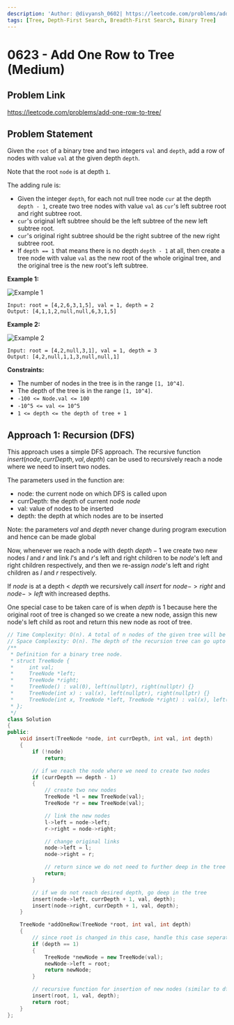 ```yaml
---
description: 'Author: @divyansh_0602| https://leetcode.com/problems/add-one-row-to-tree/'
tags: [Tree, Depth-First Search, Breadth-First Search, Binary Tree]
---
```


# 0623 - Add One Row to Tree (Medium) 

## Problem Link

https://leetcode.com/problems/add-one-row-to-tree/

## Problem Statement

Given the `root` of a binary tree and two integers `val` and `depth`, add a row of nodes with value `val` at the given depth `depth`.

Note that the root `node` is at depth `1`.

The adding rule is:

* Given the integer `depth`, for each not null tree node `cur` at the depth `depth - 1`, create two tree nodes with value `val` as `cur`'s left subtree root and right subtree root.
* `cur`'s original left subtree should be the left subtree of the new left subtree root.
* `cur`'s original right subtree should be the right subtree of the new right subtree root.
* If `depth == 1` that means there is no depth `depth - 1` at all, then create a tree node with value `val` as the new root of the whole original tree, and the original tree is the new root's left subtree.

**Example 1:**

![Example 1](https://assets.leetcode.com/uploads/2021/03/15/addrow-tree.jpg "Example 1")

```
Input: root = [4,2,6,3,1,5], val = 1, depth = 2
Output: [4,1,1,2,null,null,6,3,1,5]
```

**Example 2:**

![Example 2](https://assets.leetcode.com/uploads/2021/03/11/add2-tree.jpg "Example 2")

```
Input: root = [4,2,null,3,1], val = 1, depth = 3
Output: [4,2,null,1,1,3,null,null,1]
```

**Constraints:**

* The number of nodes in the tree is in the range `[1, 10^4]`.
* The depth of the tree is in the range `[1, 10^4]`.
* `-100 <= Node.val <= 100`
* `-10^5 <= val <= 10^5`
* `1 <= depth <= the depth of tree + 1`

## Approach 1: Recursion (DFS)

This approach uses a simple DFS approach. The recursive function $insert(node, currDepth, val, depth)$ can be used to recursively reach a node where we need to insert two nodes.

The parameters used in the function are:
- node: the current node on which DFS is called upon
- currDepth: the depth of current node $node$
- val: value of nodes to be inserted
- depth: the depth at which nodes are to be inserted

Note: the parameters $val$ and $depth$ never change during program execution and hence can be made global

Now, whenever we reach a node with depth $depth-1$ we create two new nodes $l$ and $r$ and link $l$'s and $r$'s left and right children to be $node$'s left and right children respectively, and then we re-assign $node$'s left and right children as $l$ and $r$ respectively. 

If $node$ is at a depth < $depth$ we recursively call $insert$ for $node->right$ and $node->left$ with increased depths.

One special case to be taken care of is when $depth$ is 1 because here the original root of tree is changed so we create a new node, assign this new node's left child as root and return this new node as root of tree.

<Tabs>
<TabItem value="cpp" label="C++">
<SolutionAuthor name="@divyansh_0602"/>

```cpp
// Time Complexity: O(n). A total of n nodes of the given tree will be considered in worst case.
// Space Complexity: O(n). The depth of the recursion tree can go upto n in the worst case (skewed tree).
/**
 * Definition for a binary tree node.
 * struct TreeNode {
 *     int val;
 *     TreeNode *left;
 *     TreeNode *right;
 *     TreeNode() : val(0), left(nullptr), right(nullptr) {}
 *     TreeNode(int x) : val(x), left(nullptr), right(nullptr) {}
 *     TreeNode(int x, TreeNode *left, TreeNode *right) : val(x), left(left), right(right) {}
 * };
 */
class Solution
{
public:
    void insert(TreeNode *node, int currDepth, int val, int depth)
    {
        if (!node)
            return;

        // if we reach the node where we need to create two nodes
        if (currDepth == depth - 1)
        {
            // create two new nodes
            TreeNode *l = new TreeNode(val);
            TreeNode *r = new TreeNode(val);

            // link the new nodes
            l->left = node->left;
            r->right = node->right;

            // change original links
            node->left = l;
            node->right = r;

            // return since we do not need to further deep in the tree
            return;
        }

        // if we do not reach desired depth, go deep in the tree
        insert(node->left, currDepth + 1, val, depth);
        insert(node->right, currDepth + 1, val, depth);
    }

    TreeNode *addOneRow(TreeNode *root, int val, int depth)
    {
        // since root is changed in this case, handle this case seperately
        if (depth == 1)
        {
            TreeNode *newNode = new TreeNode(val);
            newNode->left = root;
            return newNode;
        }

        // recursive function for insertion of new nodes (similar to dfs)
        insert(root, 1, val, depth);
        return root;
    }
};
```

</TabItem>
</Tabs>
